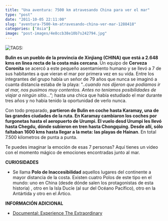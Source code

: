 ```yaml
---
title: "Una aventura: 7500 km atravesando China para ver el mar"
type: "post"
date: "2011-10-05 22:11:00"
slug: "aventura-7500-km-atravesando-china-ver-mar-1288418"
categories: ["Asia"]
image: "post-images/4e8ccb38e10b7s242794.jpg"
---
```


 ![ TAGS:](post-images/4e8ccb38e10b7s242794.jpg)

**Bulin es un pueblo de la provincia de Xinjiang (CHINA) que está a 2.648 kms en linea recta de la costa más cercana**. Un equipo de **Cerveza Coronita** se acercó a este pequeño asentamiento humano y se llevó a 7 de sus habitantes a que vieran el mar por primera vez en su vida. Entre los integrantes del grupo había un señor de 79 años que nunca se imaginó a cuanta distancia estaba de la playa: "..*cuando nos dijeron que podíamos ir al mar, nos pusimos muy contentos. Antes no teníamos posibilidades de viajar a ningún sitio...";* hasta una chica que había estudiado el mar durante tres años y no habia tenido la oportunidad de verlo nunca.

Con todo preparado, **partieron de Bulin en coche hasta Karamay, una de las grandes ciudades de la ruta. En Karamay cambiaron los coches por furgonetas hasta el aeropuerto de Urumpi. El vuelo desd Urumpi les llevó hasta Chegdu, dónde subieron en tren hasta Chongquing. Desde allí, sólo faltaban 1600 kms hasta llegar a la meta: las playas de Hainan**. En total 7.500 kilometros de punta a punta.

Te puedes imaginar la emoción de esas 7 personas? Aquí tienes un video con el momento mágico de emociones encontradas junto al mar.

 **CURIOSIDADES**

- Se llama **Polo de Inaccesibilidad** aquellos lugares del continente a mayor distancia de la costa. Existen cuatro Polos de este tipo en el mundo: uno en China (desde dónde salen los protagonistas de esta historia) , otro en la Isla Ducíe (al sur del Océano Pacífico), otro en la Antártida y otro en el Ártico.

**INFORMACIÓN ADICIONAL**

- [Documental: Experience The Extraordinary ](http://www.coronaextra.eu/china/)